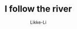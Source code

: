 ---
layout: post
title: I follow the river
author: Likke-Li
language: "Français"
image:
  artist: likke-li.png
---